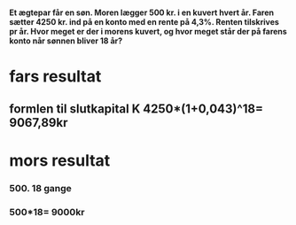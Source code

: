 #### Et ægtepar får en søn. Moren lægger 500 kr. i en kuvert hvert år. Faren sætter 4250 kr. ind på en konto med en rente på 4,3%. Renten tilskrives pr år. Hvor meget er der i morens kuvert, og hvor meget står der på farens konto når sønnen bliver 18 år?


#
# fars resultat
## formlen til slutkapital K 4250*(1+0,043)^18= 9067,89kr
#
# mors resultat

### 500. 18 gange
### 500*18= 9000kr 